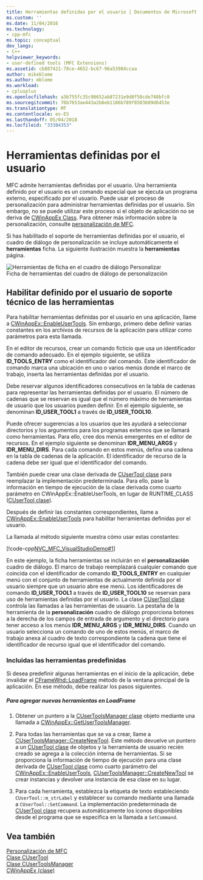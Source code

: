 ```yaml
---
title: Herramientas definidas por el usuario | Documentos de Microsoft
ms.custom: ''
ms.date: 11/04/2016
ms.technology:
- cpp-mfc
ms.topic: conceptual
dev_langs:
- C++
helpviewer_keywords:
- user-defined tools (MFC Extensions)
ms.assetid: cb887421-78ce-4652-bc67-96a53984ccaa
author: mikeblome
ms.author: mblome
ms.workload:
- cplusplus
ms.openlocfilehash: a3b755fc35c98652ab87231e9d8f58cde748bfc0
ms.sourcegitcommit: 76b7653ae443a2b8eb1186b789f8503609d6453e
ms.translationtype: MT
ms.contentlocale: es-ES
ms.lasthandoff: 05/04/2018
ms.locfileid: "33384353"
---
```

# <a name="user-defined-tools"></a>Herramientas definidas por el usuario
MFC admite herramientas definidas por el usuario. Una herramienta definido por el usuario es un comando especial que se ejecuta un programa externo, especificado por el usuario. Puede usar el proceso de personalización para administrar herramientas definidas por el usuario. Sin embargo, no se puede utilizar este proceso si el objeto de aplicación no se deriva de [CWinAppEx Class](../mfc/reference/cwinappex-class.md). Para obtener más información sobre la personalización, consulte [personalización de MFC](../mfc/customization-for-mfc.md).  
  
 Si has habilitado el soporte de herramientas definidas por el usuario, el cuadro de diálogo de personalización se incluye automáticamente el **herramientas** ficha. La siguiente ilustración muestra la **herramientas** página.  
  
 ![Herramientas de ficha en el cuadro de diálogo Personalizar](../mfc/media/custdialogboxtoolstab.png "custdialogboxtoolstab")  
Ficha de herramientas del cuadro de diálogo de personalización  
  
## <a name="enabling-user-defined-tools-support"></a>Habilitar definido por el usuario de soporte técnico de las herramientas  
 Para habilitar herramientas definidas por el usuario en una aplicación, llame a [CWinAppEx::EnableUserTools](../mfc/reference/cwinappex-class.md#enableusertools). Sin embargo, primero debe definir varias constantes en los archivos de recursos de la aplicación para utilizar como parámetros para esta llamada.  
  
 En el editor de recursos, crear un comando ficticio que usa un identificador de comando adecuado. En el ejemplo siguiente, se utiliza **ID_TOOLS_ENTRY** como el identificador del comando. Este identificador de comando marca una ubicación en uno o varios menús donde el marco de trabajo, inserta las herramientas definidas por el usuario.  
  
 Debe reservar algunos identificadores consecutivos en la tabla de cadenas para representar las herramientas definidas por el usuario. El número de cadenas que se reservan es igual que el número máximo de herramientas de usuario que los usuarios pueden definir. En el ejemplo siguiente, se denominan **ID_USER_TOOL1** a través de **ID_USER_TOOL10**.  
  
 Puede ofrecer sugerencias a los usuarios que les ayudará a seleccionar directorios y los argumentos para los programas externos que se llamará como herramientas. Para ello, cree dos menús emergentes en el editor de recursos. En el ejemplo siguiente se denominan **IDR_MENU_ARGS** y **IDR_MENU_DIRS**. Para cada comando en estos menús, defina una cadena en la tabla de cadenas de la aplicación. El identificador de recurso de la cadena debe ser igual que el identificador del comando.  
  
 También puede crear una clase derivada de [CUserTool clase](../mfc/reference/cusertool-class.md) para reemplazar la implementación predeterminada. Para ello, pase la información en tiempo de ejecución de la clase derivada como cuarto parámetro en CWinAppEx::EnableUserTools, en lugar de RUNTIME_CLASS ([CUserTool clase](../mfc/reference/cusertool-class.md)).  
  
 Después de definir las constantes correspondientes, llame a [CWinAppEx::EnableUserTools](../mfc/reference/cwinappex-class.md#enableusertools) para habilitar herramientas definidas por el usuario.  
  
 La llamada al método siguiente muestra cómo usar estas constantes:  
  
 [!code-cpp[NVC_MFC_VisualStudioDemo#1](../mfc/codesnippet/cpp/user-defined-tools_1.cpp)]  
  
 En este ejemplo, la ficha herramientas se incluirán en el **personalización** cuadro de diálogo. El marco de trabajo reemplazará cualquier comando que coincida con el identificador de comando **ID_TOOLS_ENTRY** en cualquier menú con el conjunto de herramientas de actualmente definida por el usuario siempre que un usuario abre ese menú. Los identificadores de comando **ID_USER_TOOL1** a través de **ID_USER_TOOL10** se reservan para uso de herramientas definidas por el usuario. La clase [CUserTool clase](../mfc/reference/cusertool-class.md) controla las llamadas a las herramientas de usuario. La pestaña de la herramienta de la **personalización** cuadro de diálogo proporciona botones a la derecha de los campos de entrada de argumento y el directorio para tener acceso a los menús **IDR_MENU_ARGS** y **IDR_MENU_DIRS**. Cuando un usuario selecciona un comando de uno de estos menús, el marco de trabajo anexa al cuadro de texto correspondiente la cadena que tiene el identificador de recurso igual que el identificador del comando.  
  
### <a name="including-predefined-tools"></a>Incluidas las herramientas predefinidas  
 Si desea predefinir algunas herramientas en el inicio de la aplicación, debe invalidar el [CFrameWnd::LoadFrame](../mfc/reference/cframewnd-class.md#loadframe) método de la ventana principal de la aplicación. En ese método, debe realizar los pasos siguientes.  
  
##### <a name="to-add-new-tools-in-loadframe"></a>Para agregar nuevas herramientas en LoadFrame  
  
1.  Obtener un puntero a la [CUserToolsManager clase](../mfc/reference/cusertoolsmanager-class.md) objeto mediante una llamada a [CWinAppEx::GetUserToolsManager](../mfc/reference/cwinappex-class.md#getusertoolsmanager).  
  
2.  Para todas las herramientas que se va a crear, llame a [CUserToolsManager::CreateNewTool](../mfc/reference/cusertoolsmanager-class.md#createnewtool). Este método devuelve un puntero a un [CUserTool clase](../mfc/reference/cusertool-class.md) de objetos y la herramienta de usuario recién creado se agrega a la colección interna de herramientas. Si se proporciona la información de tiempo de ejecución para una clase derivada de [CUserTool clase](../mfc/reference/cusertool-class.md) como cuarto parámetro del [CWinAppEx::EnableUserTools](../mfc/reference/cwinappex-class.md#enableusertools), [CUserToolsManager::CreateNewTool](../mfc/reference/cusertoolsmanager-class.md#createnewtool) se crear instancias y devolver una instancia de esa clase en su lugar.  
  
3.  Para cada herramienta, establezca la etiqueta de texto estableciendo `CUserTool::m_strLabel` y establecer su comando mediante una llamada a `CUserTool::SetCommand`. La implementación predeterminada de [CUserTool clase](../mfc/reference/cusertool-class.md) recupera automáticamente los iconos disponibles desde el programa que se especifica en la llamada a `SetCommand`.  
  
## <a name="see-also"></a>Vea también  
 [Personalización de MFC](../mfc/customization-for-mfc.md)   
 [Clase CUserTool](../mfc/reference/cusertool-class.md)   
 [Clase CUserToolsManager](../mfc/reference/cusertoolsmanager-class.md)   
 [CWinAppEx (clase)](../mfc/reference/cwinappex-class.md)





